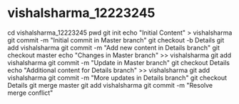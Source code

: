 # vishalsharma_12223245
cd vishalsharma_12223245
pwd
git init
echo "Initial Content" > vishalsharma
git commit -m "Initial commit in Master branch"
git checkout -b Details
git add vishalsharma
git commit -m "Add new content in Details branch"
git checkout master
echo "Changes in Master branch" >> vishalsharma
git add vishalsharma
git commit -m "Update in Master branch"
git checkout Details
echo "Additional content for Details branch" >> vishalsharma
git add vishalsharma
git commit -m "More updates in Details branch"
git checkout Details
git merge master
git add vishalsharma
git commit -m "Resolve merge conflict"


